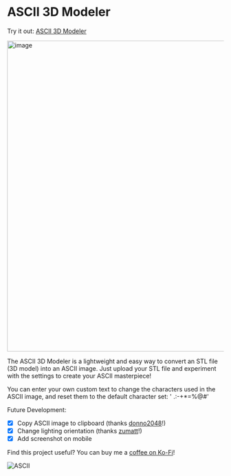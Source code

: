 # ASCII 3D Modeler

Try it out: [ASCII 3D Modeler](https://andrewsink.github.io/STL-to-ASCII-Generator/)

<img width="1217" height="723" alt="image" src="https://github.com/user-attachments/assets/dfa8f41a-56d3-4475-854e-d4c34506ba46" />


The ASCII 3D Modeler is a lightweight and easy way to convert an STL file (3D model) into an ASCII image. Just upload your STL file and experiment with the settings to create your ASCII masterpiece! 

You can enter your own custom text to change the characters used in the ASCII image, and reset them to the default character set: ' .:-+*=%@#'

Future Development:

- [x] Copy ASCII image to clipboard (thanks [donno2048](https://github.com/donno2048)!)
- [X] Change lighting orientation (thanks [zumatt](https://github.com/zumatt)!)
- [X] Add screenshot on mobile

Find this project useful? You can buy me a [coffee on Ko-Fi](https://ko-fi.com/andrewsink)!

![ASCII](https://github.com/user-attachments/assets/009f804a-2852-414b-afe6-7420d161bf43)
